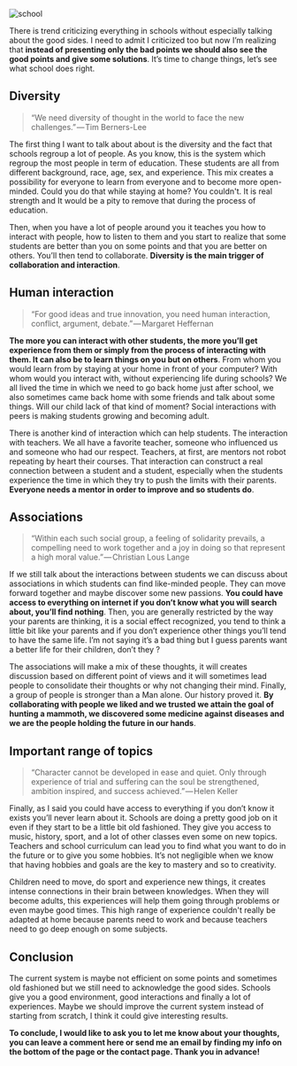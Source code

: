 ![school](https://images.pexels.com/photos/267885/pexels-photo-267885.jpeg?w=1260&h=750&auto=compress&cs=tinysrgb)

There is trend criticizing everything in schools without especially talking about the good sides. I need to admit I criticized too but now I’m realizing that **instead of presenting only the bad points we should also see the good points and give some solutions**. It’s time to change things, let’s see what school does right.

## Diversity
>“We need diversity of thought in the world to face the new challenges.” — Tim Berners-Lee

The first thing I want to talk about about is the diversity and the fact that schools regroup a lot of people. As you know, this is the system which regroup the most people in term of education. These students are all from different background, race, age, sex, and experience. This mix creates a possibility for everyone to learn from everyone and to become more open-minded. Could you do that while staying at home? You couldn't. It is real strength and It would be a pity to remove that during the process of education.

Then, when you have a lot of people around you it teaches you how to interact with people, how to listen to them and you start to realize that some students are better than you on some points and that you are better on others. You’ll then tend to collaborate. **Diversity is the main trigger of collaboration and interaction**.

## Human interaction
>“For good ideas and true innovation, you need human interaction, conflict, argument, debate.” — Margaret Heffernan

**The more you can interact with other students, the more you’ll get experience from them or simply from the process of interacting with them. It can also be to learn things on you but on others**. From whom you would learn from by staying at your home in front of your computer? With whom would you interact with, without experiencing life during schools? We all lived the time in which we need to go back home just after school, we also sometimes came back home with some friends and talk about some things. Will our child lack of that kind of moment? Social interactions with peers is making students growing and becoming adult.

There is another kind of interaction which can help students. The interaction with teachers. We all have a favorite teacher, someone who influenced us and someone who had our respect. Teachers, at first, are mentors not robot repeating by heart their courses. That interaction can construct a real connection between a student and a student, especially when the students experience the time in which they try to push the limits with their parents. **Everyone needs a mentor in order to improve and so students do**.

## Associations
>“Within each such social group, a feeling of solidarity prevails, a compelling need to work together and a joy in doing so that represent a high moral value.” — Christian Lous Lange

If we still talk about the interactions between students we can discuss about associations in which students can find like-minded people. They can move forward together and maybe discover some new passions. **You could have access to everything on internet if you don’t know what you will search about, you’ll find nothing**. Then, you are generally restricted by the way your parents are thinking, it is a social effect recognized, you tend to think a little bit like your parents and if you don’t experience other things you’ll tend to have the same life. I’m not saying it’s a bad thing but I guess parents want a better life for their children, don’t they ?

The associations will make a mix of these thoughts, it will creates discussion based on different point of views and it will sometimes lead people to consolidate their thoughts or why not changing their mind. Finally, a group of people is stronger than a Man alone. Our history proved it. **By collaborating with people we liked and we trusted we attain the goal of hunting a mammoth, we discovered some medicine against diseases and we are the people holding the future in our hands**.

## Important range of topics
>“Character cannot be developed in ease and quiet. Only through experience of trial and suffering can the soul be strengthened, ambition inspired, and success achieved.” — Helen Keller

Finally, as I said you could have access to everything if you don’t know it exists you’ll never learn about it. Schools are doing a pretty good job on it even if they start to be a little bit old fashioned. They give you access to music, history, sport, and a lot of other classes even some on new topics. Teachers and school curriculum can lead you to find what you want to do in the future or to give you some hobbies. It’s not negligible when we know that having hobbies and goals are the key to mastery and so to creativity.

Children need to move, do sport and experience new things, it creates intense connections in their brain between knowledges. When they will become adults, this experiences will help them going through problems or even maybe good times. This high range of experience couldn't really be adapted at home because parents need to work and because teachers need to go deep enough on some subjects.

## Conclusion
The current system is maybe not efficient on some points and sometimes old fashioned but we still need to acknowledge the good sides. Schools give you a good environment, good interactions and finally a lot of experiences. Maybe we should improve the current system instead of starting from scratch, I think it could give interesting results.

**To conclude, I would like to ask you to let me know about your thoughts, you can leave a comment here or send me an email by finding my info on the bottom of the page or the contact page. Thank you in advance!**
